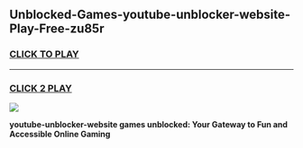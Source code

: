
## Unblocked-Games-youtube-unblocker-website-Play-Free-zu85r
<h3>
<a href="https://premium76.site?title=youtube-unblocker-website&ref=18A1">CLICK TO PLAY</a></h3>
<hr>

<h3>
<a href="https://premium76.site?title=youtube-unblocker-website&ref=18A1">CLICK 2 PLAY</a>
  
</h3>

<a href="https://premium76.site?title=youtube-unblocker-website&ref=18A1"><img src="https://clearcache.store/games.png"></a>


**youtube-unblocker-website games unblocked: Your Gateway to Fun and Accessible Online Gaming**
